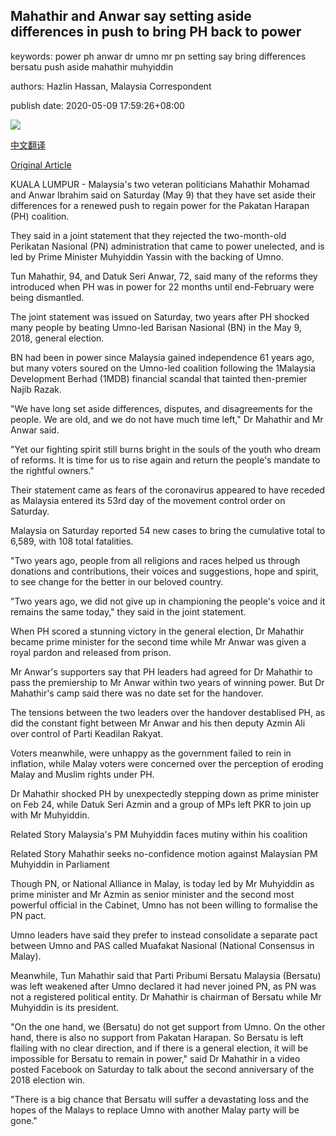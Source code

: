 ## Mahathir and Anwar say setting aside differences in push to bring PH back to power

keywords: power ph anwar dr umno mr pn setting say bring differences bersatu push aside mahathir muhyiddin

authors: Hazlin Hassan, Malaysia Correspondent

publish date: 2020-05-09 17:59:26+08:00

![](https://www.straitstimes.com/sites/default/files/styles/x_large/public/articles/2020/05/09/rk_mycollage_090520.jpg?itok=RwuV7Nsj)

[中文翻译](Mahathir%20and%20Anwar%20say%20setting%20aside%20differences%20in%20push%20to%20bring%20PH%20back%20to%20power_zh.md)

[Original Article](https://www.straitstimes.com/asia/se-asia/mahathir-and-anwar-say-setting-aside-differences-in-push-to-bring-ph-back-to-power)

KUALA LUMPUR - Malaysia's two veteran politicians Mahathir Mohamad and Anwar Ibrahim said on Saturday (May 9) that they have set aside their differences for a renewed push to regain power for the Pakatan Harapan (PH) coalition.

They said in a joint statement that they rejected the two-month-old Perikatan Nasional (PN) administration that came to power unelected, and is led by Prime Minister Muhyiddin Yassin with the backing of Umno.

Tun Mahathir, 94, and Datuk Seri Anwar, 72, said many of the reforms they introduced when PH was in power for 22 months until end-February were being dismantled.

The joint statement was issued on Saturday, two years after PH shocked many people by beating Umno-led Barisan Nasional (BN) in the May 9, 2018, general election.

BN had been in power since Malaysia gained independence 61 years ago, but many voters soured on the Umno-led coalition following the 1Malaysia Development Berhad (1MDB) financial scandal that tainted then-premier Najib Razak.

"We have long set aside differences, disputes, and disagreements for the people. We are old, and we do not have much time left," Dr Mahathir and Mr Anwar said.

"Yet our fighting spirit still burns bright in the souls of the youth who dream of reforms. It is time for us to rise again and return the people's mandate to the rightful owners."

Their statement came as fears of the coronavirus appeared to have receded as Malaysia entered its 53rd day of the movement control order on Saturday.

Malaysia on Saturday reported 54 new cases to bring the cumulative total to 6,589, with 108 total fatalities.

"Two years ago, people from all religions and races helped us through donations and contributions, their voices and suggestions, hope and spirit, to see change for the better in our beloved country.

"Two years ago, we did not give up in championing the people's voice and it remains the same today," they said in the joint statement.

When PH scored a stunning victory in the general election, Dr Mahathir became prime minister for the second time while Mr Anwar was given a royal pardon and released from prison.

Mr Anwar's supporters say that PH leaders had agreed for Dr Mahathir to pass the premiership to Mr Anwar within two years of winning power. But Dr Mahathir's camp said there was no date set for the handover.

The tensions between the two leaders over the handover destablised PH, as did the constant fight between Mr Anwar and his then deputy Azmin Ali over control of Parti Keadilan Rakyat.

Voters meanwhile, were unhappy as the government failed to rein in inflation, while Malay voters were concerned over the perception of eroding Malay and Muslim rights under PH.

Dr Mahathir shocked PH by unexpectedly stepping down as prime minister on Feb 24, while Datuk Seri Azmin and a group of MPs left PKR to join up with Mr Muhyiddin.

Related Story Malaysia's PM Muhyiddin faces mutiny within his coalition

Related Story Mahathir seeks no-confidence motion against Malaysian PM Muhyiddin in Parliament

Though PN, or National Alliance in Malay, is today led by Mr Muhyiddin as prime minister and Mr Azmin as senior minister and the second most powerful official in the Cabinet, Umno has not been willing to formalise the PN pact.

Umno leaders have said they prefer to instead consolidate a separate pact between Umno and PAS called Muafakat Nasional (National Consensus in Malay).

Meanwhile, Tun Mahathir said that Parti Pribumi Bersatu Malaysia (Bersatu) was left weakened after Umno declared it had never joined PN, as PN was not a registered political entity. Dr Mahathir is chairman of Bersatu while Mr Muhyiddin is its president.

"On the one hand, we (Bersatu) do not get support from Umno. On the other hand, there is also no support from Pakatan Harapan. So Bersatu is left flailing with no clear direction, and if there is a general election, it will be impossible for Bersatu to remain in power," said Dr Mahathir in a video posted Facebook on Saturday to talk about the second anniversary of the 2018 election win.

"There is a big chance that Bersatu will suffer a devastating loss and the hopes of the Malays to replace Umno with another Malay party will be gone."